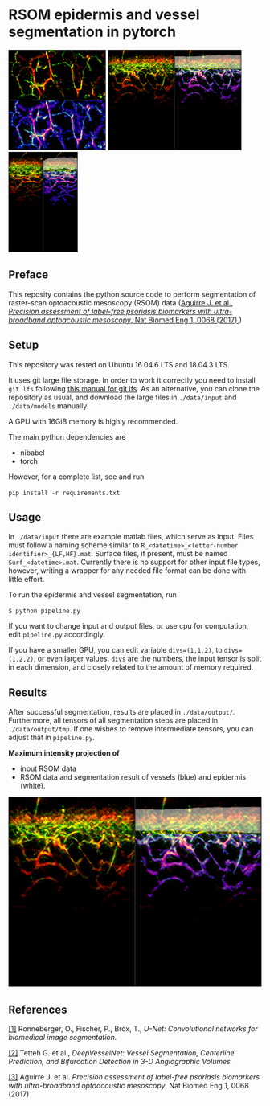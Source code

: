# RSOM epidermis and vessel segmentation in pytorch
<img src="./data/output/R_20200101000000_EX0001_combMIP_ax0.png" title="Skin segmentation Result. View from above, axis=0" height="200"/> <img src="./data/output/R_20200101000000_EX0001_combMIP_ax1.png" title="Skin segmentation Result. axis=1" height="200"/> <img src="./data/output/R_20200101000000_EX0001_combMIP_ax2.png" title="Skin segmentation Result. axis=2" height="200"/>

## Preface
This reposity contains the python source code to perform segmentation 
of raster-scan optoacoustic mesoscopy (RSOM) data
([Aguirre J. et al., _Precision assessment of label-free psoriasis biomarkers with ultra-broadband optoacoustic mesoscopy_, Nat Biomed Eng 1, 0068 (2017) ](https://www.nature.com/articles/s41551-017-0068))


## Setup

This repository was tested on Ubuntu 16.04.6 LTS and 
18.04.3 LTS.

It uses git large file storage.
In order to work it correctly you need to install `git lfs` following [this manual for git lfs](https://git-lfs.github.com/).
As an alternative, you can clone the repository as usual, and download the large files in `./data/input` and `./data/models` manually.

A GPU with 16GiB memory is highly recommended.

The main python dependencies are
* nibabel
* torch

However, for a complete list, see and run

`pip install -r requirements.txt`

## Usage
In `./data/input` there are example matlab files, which serve as input.
Files must follow a naming scheme similar to `R_<datetime>_<letter-number identifier>_{LF,HF}.mat`.
Surface files, if present, must be named `Surf_<datetime>.mat`.
Currently there is no support for other input file types, however, writing a 
wrapper for any needed file format can be done with little effort.

To run the epidermis and vessel segmentation, run

`$ python pipeline.py`

If you want to change input and output files, or use cpu for
computation, edit `pipeline.py` accordingly.

If you have a smaller GPU, you can edit variable `divs=(1,1,2)`,
to `divs=(1,2,2)`, or even larger values. `divs` are the numbers, the input
tensor is split in each dimension, and closely related to the amount of memory required.

## Results

After successful segmentation, results are placed in `./data/output/`.
Furthermore, all tensors of all segmentation steps are placed in `./data/output/tmp`.
If one wishes to remove intermediate tensors, you can adjust that in `pipeline.py`.

**Maximum intensity projection of**
* input RSOM data
* RSOM data and segmentation result of vessels (blue) and epidermis (white).

<img src="./data/output/R_20200101000000_EX0001_combMIP_ax1.png" width="600" caption="ble"> 


## References

[[1]](https://arxiv.org/abs/1505.04597) Ronneberger, O., Fischer, P., Brox, T., _U-Net: Convolutional networks for biomedical image segmentation._

[[2]](https://arxiv.org/abs/1803.09340) Tetteh G. et al., _DeepVesselNet: Vessel Segmentation, Centerline Prediction, and Bifurcation Detection in 3-D Angiographic Volumes._

[[3]](https://www.nature.com/articles/s41551-017-0068) Aguirre J. et al. _Precision assessment of label-free psoriasis biomarkers with ultra-broadband optoacoustic mesoscopy_, Nat Biomed Eng 1, 0068 (2017)

    

